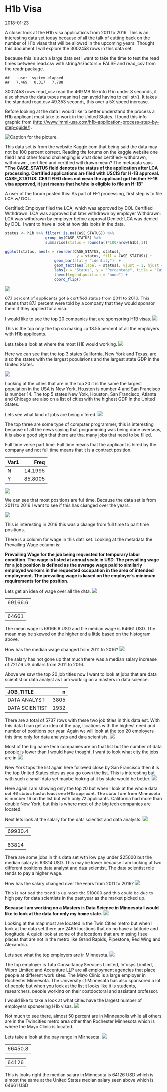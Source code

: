 H1b Visa
================
2018-01-23

A closer look at the H1b visa applications from 2011 to 2016. This is an interesting data set today because of all the talk of cutting back on the number of H1b visas that will be allowed in the upcoming years. Thought this document I will explore the 3002458 rows in this data set.

because this is such a large data set I want to take the time to test the read times between read.csv with stringAsFactors = FALSE and read\_csv from the readr package.

    ##    user  system elapsed 
    ##   7.469   0.317   7.788

3002458 rows read\_csv read the 469 MB file into R in under 8 seconds, it also shows the data types meaning I can avoid having to call str(). It takes the standard read.csv 49.353 seconds, this over a 5X speed increase.

Before looking at the data I would like to better understand the process a H1b applicant must take to work in the United States. I found this info-graphic from (<http://www.immi-usa.com/h1b-application-process-step-by-step-guide/>).

![Caption for the picture.](H1B-Application-Process.png)

This data set is from the website Kaggle.com that being said the data may not be 100 percent correct. Reading the forums on the kaggle website one field I and other found challenging is what does certified- withdrawn, withdrawn , certified and certified withdrawn mean?
The metadata says
**"The CASE\_STATUS field denotes the status of the application after LCA processing. Certified applications are filed with USCIS for H-1B approval. CASE\_STATUS: CERTIFIED does not mean the applicant got his/her H-1B visa approved, it just means that he/she is eligible to file an H-1B"**

A user of the forum posted this:
As part of H-1 processing, first step is to file LCA w/ DOL.

Certified: Employer filed the LCA, which was approved by DOL
Certified Withdrawn: LCA was approved but later withdrawn by employer
Withdrawn: LCA was withdrawn by employer before approval
Denied: LCA was denied by DOL.
I want to have a look at how this looks in the data.

``` r
status <- h1b %>% filter(!is.na(CASE_STATUS)) %>%
                  group_by(CASE_STATUS) %>% 
                  summarise(status = round(n()*100/nrow(h1b),1))

ggplot(status, aes(x = reorder(CASE_STATUS, status),
                                y = status, fill = CASE_STATUS)) + 
                      geom_bar(stat = "identity")  +
                      geom_text(aes(label = status), vjust = 1, hjust = .5) + 
                      labs(x = "Status", y = "Percentage", title = "Case Status") +  
                      theme(legend.position = "none") +
                      coord_flip()
```

![](H1B_files/figure-markdown_github-ascii_identifiers/unnamed-chunk-3-1.png)

87.1 percent of applicants got a certified status from 2011 to 2016. This means that 87.1 percent were told by a company that they would sponsor them if they applied for a visa.

I would like to see the top 20 companies that are sponsoring H1B visas.
![](H1B_files/figure-markdown_github-ascii_identifiers/unnamed-chunk-4-1.png)

This is the top only the top so making up 18.55 percent of all the employers with H1b applicants.

Lets take a look at where the most H1B would working. ![](H1B_files/figure-markdown_github-ascii_identifiers/unnamed-chunk-5-1.png)

Here we can see that the top 3 states California, New York and Texas, are also the states with the largest populations and the largest state GDP in the United States.

![](H1B_files/figure-markdown_github-ascii_identifiers/unnamed-chunk-6-1.png)

Looking at the cities that are in the top 20 it is the same the largest population in the USA is New York, Houston is number 4 and San Francisco is number 14. The top 5 states New York, Houston, San Francisco, Atlanta and Chicago are also on a list of cities with the highest GDP in the United States.

Lets see what kind of jobs are being offered.
![](H1B_files/figure-markdown_github-ascii_identifiers/unnamed-chunk-7-1.png)

The top three are some type of computer programmer, this is interesting because of all the news saying that programming was being done overseas, it is also a good sign that there are that many jobs that need to be filled.

Full time verse part time. Full time means that the applicant is hired by the company and not full time means that it is a contract position.

| Var1 |     Freq|
|:-----|--------:|
| N    |  14.1995|
| Y    |  85.8005|

![](H1B_files/figure-markdown_github-ascii_identifiers/unnamed-chunk-9-1.png)

We can see that most positions are full time. Because the data set is from 2011 to 2016 I want to see if this has changed over the years.

![](H1B_files/figure-markdown_github-ascii_identifiers/unnamed-chunk-10-1.png)

This is interesting in 2016 this was a change from full time to part time positions.

There is a column for wage in this data set. Looking at the metadata the Prevailing Wage column is:

**Prevailing Wage for the job being requested for temporary labor condition. The wage is listed at annual scale in USD. The prevailing wage for a job position is defined as the average wage paid to similarly employed workers in the requested occupation in the area of intended employment. The prevailing wage is based on the employer’s minimum requirements for the position.**

Lets get an idea of wage over all the data. ![](H1B_files/figure-markdown_github-ascii_identifiers/unnamed-chunk-11-1.png)

|         |
|--------:|
|  69166.6|

|       |
|------:|
|  64661|

The mean wage is 69166.6 USD and the median wage is 64661 USD. The mean may be skewed on the higher end a little based on the histogram above.

How has the median wage changed from 2011 to 2016?
![](H1B_files/figure-markdown_github-ascii_identifiers/unnamed-chunk-12-1.png)

The salary has not gone up that much there was a median salary increase of 7217.6 US dollars from 2011 to 2016.

Above we saw the top 20 job titles now I want to look at jobs that are data scientist or data analyst as I am working on a masters in data science.

| JOB\_TITLE     |     n|
|:---------------|-----:|
| DATA ANALYST   |  3805|
| DATA SCIENTIST |  1932|

There are a total of 5737 rows with these two job titles in this data est. With this data I can get an idea of the pay, locations with the highest need and number of positions per year.
Again we will look at the top 20 employers this time only for data analysts and data scientists.
![](H1B_files/figure-markdown_github-ascii_identifiers/unnamed-chunk-14-1.png)

Most of the big name tech companies are on that list but the number of data people is lower than I would have thought.
I want to look what city the jobs are in
![](H1B_files/figure-markdown_github-ascii_identifiers/unnamed-chunk-15-1.png)

New York tops the list again here followed close by San Francisco then it is the top United States cites as you go down the list. This is interesting but with such a small data set maybe looking at it by state would be better.
![](H1B_files/figure-markdown_github-ascii_identifiers/unnamed-chunk-16-1.png)

Here again I am showing only the top 20 but when I look at the whole data set 46 states had at least one H1b applicant. The state I am from Minnesota is number 16 on the list but with only 72 applicants. California had more than double New York, but this is where most of the big tech companies are located.

Next lets look at the salary for the data scientist and data analysts.
![](H1B_files/figure-markdown_github-ascii_identifiers/unnamed-chunk-17-1.png)

|         |
|--------:|
|  69930.4|

|       |
|------:|
|  63814|

There are some jobs in this data set with low pay under $25000 but the median salary is 63814 USD. This may be lower because I am looking at two different positions data analyst and data scientist. The data scientist role tends to pay a higher wage.

How has the salary changed over the years from 2011 to 2016?
![](H1B_files/figure-markdown_github-ascii_identifiers/unnamed-chunk-18-1.png)

This is not bad the trend is up more the $10000 and this could be due to high pay for data scientists in the past year as the market picked up.

**Because I am working on a Masters in Data Science in Minnesota I would like to look at the data for only my home state.**
![](H1B_files/figure-markdown_github-ascii_identifiers/unnamed-chunk-19-1.png)

Looking at the map most are located in the Twin Cities metro but when I look at the data set there are 2465 locations that do no have a latitude and longitude. A quick look at some of the locations that are missing I see places that are not in the metro like Grand Rapids, Pipestone, Red Wing and Alexandria.

Lets see what the top employers are in Minnesota.
![](H1B_files/figure-markdown_github-ascii_identifiers/unnamed-chunk-20-1.png)

The top employer is Tata Consultancy Services Limited, Infosys Limited, Wipro Limited and Accenture LLP are all employment agencies that place people at different work sites. The Mayo Clinic is a large employer in Rochester Minnesota. The University of Minnesota has also sponsored a lot of people but when you look at the list it looks like it is students, researchers, people working on their postdoctoral and assistant professor.

I would like to take a look at what cities have the largest number of employers sponsering H1b visas.
![](H1B_files/figure-markdown_github-ascii_identifiers/unnamed-chunk-21-1.png)

Not much to see there, almost 50 percent are in Minneapolis while all others are in the Twincities metro area other than Rochester Minnesota which is where the Mayo Clinic is located.

Lets take a look at the pay range in Minnesota.
![](H1B_files/figure-markdown_github-ascii_identifiers/unnamed-chunk-22-1.png)

|         |
|--------:|
|  66450.8|

|       |
|------:|
|  64126|

This is looks right the median salary in Minnesota is 64126 USD which is almost the same at the United States median salary seen above which is 64661 USD
